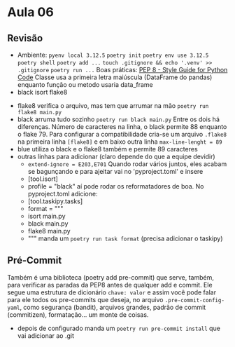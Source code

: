 # Aula 06
## Revisão
- Ambiente: `pyenv local 3.12.5` `poetry init` `poetry env use 3.12.5` `poetry shell` `poetry add ...` `touch .gitignore && echo '.venv' >> .gitignore` `poetry run ...`
Boas práticas: [PEP 8 - Style Guide for Python Code](https://peps.python.org/pep-0008/)
Classe usa a primeira letra maiúscula (DataFrame do pandas) enquanto função ou metodo usaria data_frame
- black isort flake8
* flake8 verifica o arquivo, mas tem que arrumar na mão `poetry run flake8 main.py`
* black arruma tudo sozinho `poetry run black main.py`
Entre os dois há diferenças. Número de caracteres na linha, o black permite 88 enquanto o flake 79. Para configurar a compatibilidade cria-se um arquivo `.flake8` na primeira linha `[flake8]` e em baixo outra linha `max-line-lenght = 89`
* blue utiliza o black e o flake8 também e permite 89 caracteres
* outras linhas para adicionar (claro depende do que a equipe devidir)
    - `extend-ignore = E203,E701`
Quando rodar vários juntos, eles acabam se bagunçando e para ajeitar vai no 'pyproject.toml' e insere
    - [tool.isort]
    - profile = "black"
aí pode rodar os reformatadores de boa. No pyproject.toml adicione:
    - [tool.taskipy.tasks]
    - format = """
    - isort main.py
    - black main.py
    - flake8 main.py
    - """
manda um `poetry run task format` (precisa adicionar o taskipy)
## Pré-Commit
Também é uma biblioteca (poetry add pre-commit) que serve, também, para verificar as paradas da PEP8 antes de qualquer add e commit.
Ele segue uma estrutura de dicionário `chave: valor` e assim você pode falar para ele todos os pre-commits que deseja, no arquivo `.pre-commit-config-yaml`, como segurança (bandit), arquivos grandes, padrão de commit (commitizen), formatação... um monte de coisas.
* depois de configurado manda um `poetry run pre-commit install` que vai adicionar ao .git
